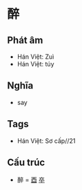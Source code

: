# 醉

## Phát âm
* Hán Việt: Zuì
* Hán Việt: túy

## Nghĩa
* say

## Tags
* Hán Việt: Sơ cấp//21

## Cấu trúc
* 醉 = [酉](酉.md) [卒](卒.md)

<script>window.HANZI_FIELD='醉';</script>